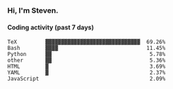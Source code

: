 ### Hi, I'm Steven.

#### Coding activity (past 7 days)
```
TeX         ▓▓▓▓▓▓▓▓▓▓▓▓▓▓▓▓▓▓▓▓▓▓▓▓▓▓▓▓▓▓  69.26%
Bash        ▓▓▓▓                            11.45%
Python      ▓▓                               5.78%
other       ▓▓                               5.36%
HTML        ▓                                3.69%
YAML        ▓                                2.37%
JavaScript                                   2.09%
```
